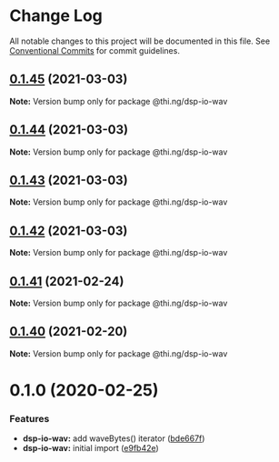# Change Log

All notable changes to this project will be documented in this file.
See [Conventional Commits](https://conventionalcommits.org) for commit guidelines.

## [0.1.45](https://github.com/thi-ng/umbrella/compare/@thi.ng/dsp-io-wav@0.1.44...@thi.ng/dsp-io-wav@0.1.45) (2021-03-03)

**Note:** Version bump only for package @thi.ng/dsp-io-wav





## [0.1.44](https://github.com/thi-ng/umbrella/compare/@thi.ng/dsp-io-wav@0.1.43...@thi.ng/dsp-io-wav@0.1.44) (2021-03-03)

**Note:** Version bump only for package @thi.ng/dsp-io-wav





## [0.1.43](https://github.com/thi-ng/umbrella/compare/@thi.ng/dsp-io-wav@0.1.42...@thi.ng/dsp-io-wav@0.1.43) (2021-03-03)

**Note:** Version bump only for package @thi.ng/dsp-io-wav





## [0.1.42](https://github.com/thi-ng/umbrella/compare/@thi.ng/dsp-io-wav@0.1.41...@thi.ng/dsp-io-wav@0.1.42) (2021-03-03)

**Note:** Version bump only for package @thi.ng/dsp-io-wav





## [0.1.41](https://github.com/thi-ng/umbrella/compare/@thi.ng/dsp-io-wav@0.1.40...@thi.ng/dsp-io-wav@0.1.41) (2021-02-24)

**Note:** Version bump only for package @thi.ng/dsp-io-wav





## [0.1.40](https://github.com/thi-ng/umbrella/compare/@thi.ng/dsp-io-wav@0.1.39...@thi.ng/dsp-io-wav@0.1.40) (2021-02-20)

**Note:** Version bump only for package @thi.ng/dsp-io-wav





# 0.1.0 (2020-02-25)


### Features

* **dsp-io-wav:** add waveBytes() iterator ([bde667f](https://github.com/thi-ng/umbrella/commit/bde667fe4b08f03a7bbf4fa95d8e71c296d5bfb7))
* **dsp-io-wav:** initial import ([e9fb42e](https://github.com/thi-ng/umbrella/commit/e9fb42e5cb260997ff38055e713aebd82aaf3843))

